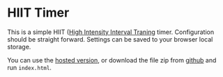 # HIIT Timer

This is a simple HIIT ([High Intensity Interval Traning](http://en.wikipedia.org/wiki/High-intensity_interval_training) timer. Configuration should be straight forward. Settings can be saved to your browser local storage.

You can use the [hosted version](http://jackysee.github.com/hiit/), or download the file zip from [github](https://github.com/jackysee/hiit) and run `index.html`.